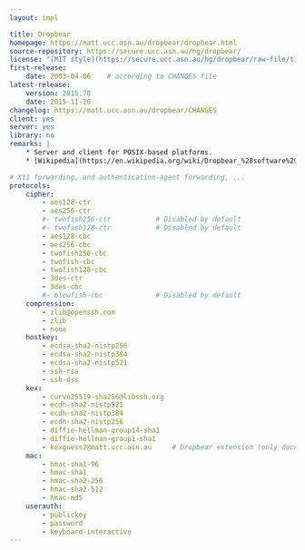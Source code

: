```yaml
---
layout: impl

title: Dropbear
homepage: https://matt.ucc.asn.au/dropbear/dropbear.html
source-repository: https://secure.ucc.asn.au/hg/dropbear/
license: "[MIT style](https://secure.ucc.asn.au/hg/dropbear/raw-file/tip/LICENSE)"
first-release:
    date: 2003-04-06    # according to CHANGES file
latest-release:
    version: 2015.70
    date: 2015-11-26
changelog: https://matt.ucc.asn.au/dropbear/CHANGES
client: yes
server: yes
library: no
remarks: |
    * Server and client for POSIX-based platforms.
    * [Wikipedia](https://en.wikipedia.org/wiki/Dropbear_%28software%29)

# X11 forwarding, and authentication-agent forwarding, ...
protocols:
    cipher:
        - aes128-ctr
        - aes256-ctr
        #- twofish256-ctr           # Disabled by default
        #- twofish128-ctr           # Disabled by default
        - aes128-cbc
        - aes256-cbc
        - twofish256-cbc
        - twofish-cbc
        - twofish128-cbc
        - 3des-ctr
        - 3des-cbc
        #- blowfish-cbc             # Disabled by default
    compression:
        - zlib@openssh.com
        - zlib
        - none
    hostkey:
        - ecdsa-sha2-nistp256
        - ecdsa-sha2-nistp384
        - ecdsa-sha2-nistp521
        - ssh-rsa
        - ssh-dss
    kex:
        - curve25519-sha256@libssh.org
        - ecdh-sha2-nistp521
        - ecdh-sha2-nistp384
        - ecdh-sha2-nistp256
        - diffie-hellman-group14-sha1
        - diffie-hellman-group1-sha1
        - kexguess2@matt.ucc.asn.au     # Dropbear extension (only documented in their CHANGES file?)
    mac:
        - hmac-sha1-96
        - hmac-sha1
        - hmac-sha2-256
        - hmac-sha2-512
        - hmac-md5
    userauth:
        - publickey
        - password
        - keyboard-interactive
---
```


